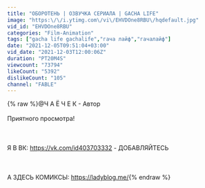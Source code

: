 ```yaml
---
title: "ОБОРОТЕНЬ | ОЗВУЧКА СЕРИАЛА | GACHA LIFE"
image: "https:\/\/i.ytimg.com\/vi\/EHVDOne8RBU\/hqdefault.jpg"
vid_id: "EHVDOne8RBU"
categories: "Film-Animation"
tags: ["gacha life gachalife","гача лайф","гачалайф"]
date: "2021-12-05T09:51:04+03:00"
vid_date: "2021-12-03T12:00:06Z"
duration: "PT20M4S"
viewcount: "73794"
likeCount: "5392"
dislikeCount: "105"
channel: "FABLE"
---
```

{% raw %}@Ч А Ё Ч Е К  - Автор<br /><br />Приятного просмотра!<br /><br /><br /><br />Я В ВК: <a rel="nofollow" target="blank" href="https://vk.com/id403703332">https://vk.com/id403703332</a> - ДОБАВЛЯЙТЕСЬ<br /><br /><br /><br />А ЗДЕСЬ КОМИКСЫ: <a rel="nofollow" target="blank" href="https://ladyblog.me/">https://ladyblog.me/</a>{% endraw %}
